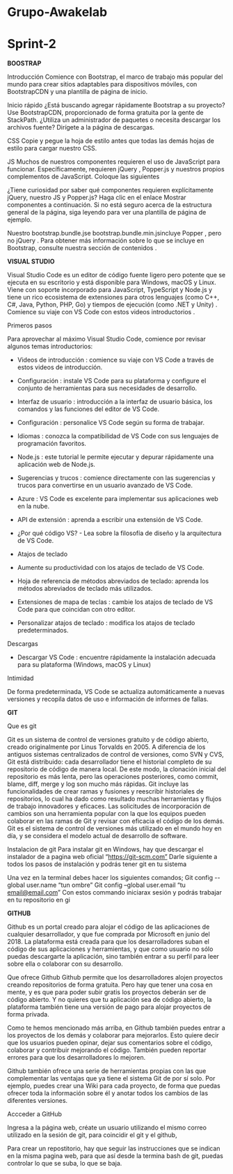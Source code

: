 # Grupo-Awakelab
# Sprint-2

**BOOSTRAP**

Introducción
Comience con Bootstrap, el marco de trabajo más popular del mundo para crear sitios adaptables para dispositivos móviles, con BootstrapCDN y una plantilla de página de inicio.

Inicio rápido
¿Está buscando agregar rápidamente Bootstrap a su proyecto? Use BootstrapCDN, proporcionado de forma gratuita por la gente de StackPath. ¿Utiliza un administrador de paquetes o necesita descargar los archivos fuente? Dirígete a la página de descargas.

CSS
Copie y pegue la hoja de estilo <link>antes que <head>todas las demás hojas de estilo para cargar nuestro CSS.

<link rel="stylesheet" href="https://stackpath.bootstrapcdn.com/bootstrap/4.1.3/css/bootstrap.min.css" integrity="sha384-MCw98/SFnGE8fJT3GXwEOngsV7Zt27NXFoaoApmYm81iuXoPkFOJwJ8ERdknLPMO" crossorigin="anonymous">

JS
Muchos de nuestros componentes requieren el uso de JavaScript para funcionar. Específicamente, requieren jQuery , Popper.js y nuestros propios complementos de JavaScript. Coloque las siguientes <script>s cerca del final de sus páginas, justo antes de la etiqueta de cierre </body>, para habilitarlas. jQuery debe venir primero, luego Popper.js y luego nuestros complementos de JavaScript.

Usamos la versión delgada de jQuery , pero también se admite la versión completa.

<script src="https://code.jquery.com/jquery-3.3.1.slim.min.js" integrity="sha384-q8i/X+965DzO0rT7abK41JStQIAqVgRVzpbzo5smXKp4YfRvH+8abtTE1Pi6jizo" crossorigin="anonymous"></script>
<script src="https://cdnjs.cloudflare.com/ajax/libs/popper.js/1.14.3/umd/popper.min.js" integrity="sha384-ZMP7rVo3mIykV+2+9J3UJ46jBk0WLaUAdn689aCwoqbBJiSnjAK/l8WvCWPIPm49" crossorigin="anonymous"></script>
<script src="https://stackpath.bootstrapcdn.com/bootstrap/4.1.3/js/bootstrap.min.js" integrity="sha384-ChfqqxuZUCnJSK3+MXmPNIyE6ZbWh2IMqE241rYiqJxyMiZ6OW/JmZQ5stwEULTy" crossorigin="anonymous"></script>

¿Tiene curiosidad por saber qué componentes requieren explícitamente jQuery, nuestro JS y Popper.js? Haga clic en el enlace Mostrar componentes a continuación. Si no está seguro acerca de la estructura general de la página, siga leyendo para ver una plantilla de página de ejemplo.

Nuestro bootstrap.bundle.jse bootstrap.bundle.min.jsincluye Popper , pero no jQuery . Para obtener más información sobre lo que se incluye en Bootstrap, consulte nuestra sección de contenidos .


**VISUAL STUDIO**

Visual Studio Code es un editor de código fuente ligero pero potente que se ejecuta en su escritorio y está disponible para Windows, macOS y Linux. Viene con soporte incorporado para JavaScript, TypeScript y Node.js y tiene un rico ecosistema de extensiones para otros lenguajes (como C++, C#, Java, Python, PHP, Go) y tiempos de ejecución (como .NET y Unity) . Comience su viaje con VS Code con estos videos introductorios .

Primeros pasos

Para aprovechar al máximo Visual Studio Code, comience por revisar algunos temas introductorios:

- Videos de introducción : comience su viaje con VS Code a través de estos videos de introducción.

- Configuración : instale VS Code para su plataforma y configure el conjunto de herramientas para sus necesidades de desarrollo.

- Interfaz de usuario : introducción a la interfaz de usuario básica, los comandos y las funciones del editor de VS Code.

- Configuración : personalice VS Code según su forma de trabajar.

- Idiomas : conozca la compatibilidad de VS Code con sus lenguajes de programación favoritos.

- Node.js : este tutorial le permite ejecutar y depurar rápidamente una aplicación web de Node.js.

- Sugerencias y trucos : comience directamente con las sugerencias y trucos para convertirse en un usuario avanzado de VS Code.

- Azure : VS Code es excelente para implementar sus aplicaciones web en la nube.

- API de extensión : aprenda a escribir una extensión de VS Code.

- ¿Por qué código VS? - Lea sobre la filosofía de diseño y la arquitectura de VS Code.

- Atajos de teclado
- Aumente su productividad con los atajos de teclado de VS Code.

- Hoja de referencia de métodos abreviados de teclado: aprenda los métodos abreviados de teclado más utilizados.

- Extensiones de mapa de teclas : cambie los atajos de teclado de VS Code para que coincidan con otro editor.

- Personalizar atajos de teclado : modifica los atajos de teclado predeterminados.

Descargas
- Descargar VS Code : encuentre rápidamente la instalación adecuada para su plataforma (Windows, macOS y Linux)

Intimidad

De forma predeterminada, VS Code se actualiza automáticamente a nuevas versiones y recopila datos de uso e información de informes de fallas. 

**GIT**

Que es git

Git es un sistema de control de versiones gratuito y de código abierto, creado originalmente por Linus Torvalds en 2005. A diferencia de los antiguos sistemas centralizados de control de versiones, como SVN y CVS, Git está distribuido: cada desarrollador tiene el historial completo de su repositorio de código de manera local. De este modo, la clonación inicial del repositorio es más lenta, pero las operaciones posteriores, como commit, blame, diff, merge y log son mucho más rápidas.
Git incluye las funcionalidades de crear ramas y fusiones y reescribir historiales de repositorios, lo cual ha dado como resultado muchas herramientas y flujos de trabajo innovadores y eficaces. Las solicitudes de incorporación de cambios son una herramienta popular con la que los equipos pueden colaborar en las ramas de Git y revisar con eficacia el código de los demás. Git es el sistema de control de versiones más utilizado en el mundo hoy en día, y se considera el modelo actual de desarrollo de software.

Instalacion de git
Para instalar git en Windows, hay que descargar el instalador de a pagina web oficial “https://git-scm.com” 
Darle siguiente a todos los pasos de instalación y  podrás tener git en tu sistema

Una vez en la terminal debes hacer los siguientes comandos;
Git config --global user.name “tun ombre”
Git config –global user.email “tu email@email.com” 
Con estos commando iniciarax sesión y podrás trabajar en tu repositorio en gi


**GITHUB**

Github es un portal creado para alojar el código de las aplicaciones de cualquier desarrollador, y que fue comprada por Microsoft en junio del 2018. La plataforma está creada para que los desarrolladores suban el código de sus aplicaciones y herramientas, y que como usuario no sólo puedas descargarte la aplicación, sino también entrar a su perfil para leer sobre ella o colaborar con su desarrollo.

Que ofrece Github
Github permite que los desarrolladores alojen proyectos creando repositorios de forma gratuita. Pero hay que tener una cosa en mente, y es que para poder subir gratis los proyectos deberán ser de código abierto. Y no quieres que tu aplicación sea de código abierto, la plataforma también tiene una versión de pago para alojar proyectos de forma privada.

Como te hemos mencionado más arriba, en Github también puedes entrar a los proyectos de los demás y colaborar para mejorarlos. Esto quiere decir que los usuarios pueden opinar, dejar sus comentarios sobre el código, colaborar y contribuir mejorando el código. También pueden reportar errores para que los desarrolladores lo mejoren.

Github también ofrece una serie de herramientas propias con las que complementar las ventajas que ya tiene el sistema Git de por sí solo. Por ejemplo, puedes crear una Wiki para cada proyecto, de forma que puedas ofrecer toda la información sobre él y anotar todos los cambios de las diferentes versiones.



Accceder a GitHub

Ingresa a la página web, créate un usuario utilizando el mismo correo utilizado en la sesión de git, para coincidir el git y el github,

Para crear un repostitorio, hay que seguir las instrucciones que se indican en la misma pagina web, para que así desde la termina bash de git, puedas controlar lo que se suba, lo que se baja.
